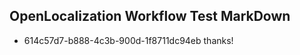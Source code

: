 ## OpenLocalization Workflow Test MarkDown
* 614c57d7-b888-4c3b-900d-1f8711dc94eb thanks!

<!--HONumber=Jul16_HO2-->


